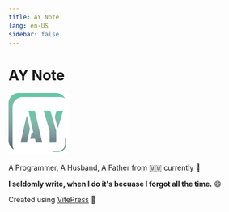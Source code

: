 ```yaml
---
title: AY Note
lang: en-US
sidebar: false
---
```


# AY Note

![AY Note](./images/AY_Note.png)

A Programmer, A Husband, A Father from :myanmar: currently :japan:

**I seldomly write, when I do it's becuase I forgot all the time.** :smile:

Created using [VitePress](https://vitepress.vuejs.org/) :green_heart:



<Footer />

<script setup>
  import Footer from '../components/Footer.vue'
</script>